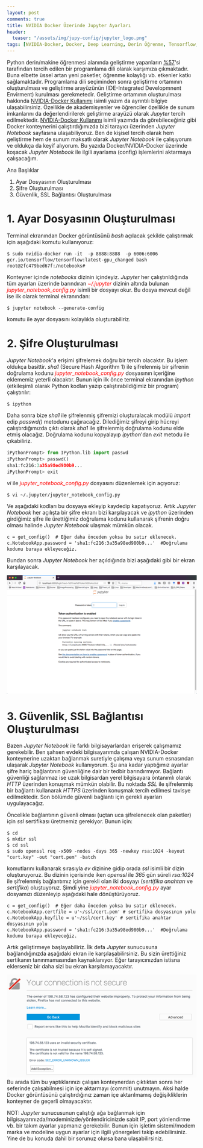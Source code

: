 ```yaml
---
layout: post
comments: true
title: NVIDIA Docker Üzerinde Jupyter Ayarları
header:
  teaser: "/assets/img/jupy-config/jupyter_logo.png"
tags: [NVIDIA-Docker, Docker, Deep Learning, Derin Öğrenme, Tensorflow, Jupyter, Jupyter Config, Jupyter Notebook]
---
```


   Python derin/makine öğrenmesi alanında geliştirme yapanların [%57](https://towardsdatascience.com/what-is-the-best-programming-language-for-machine-learning-a745c156d6b7)'si tarafından tercih edilen bir programlama dili olarak karşımıza çıkmaktadır.  Buna elbette üssel artan yeni paketler, öğrenme kolaylığı vb. etkenler katkı sağlamaktadır. Programlama dili seçiminden sonra geliştirme ortamının oluşturulması ve geliştirme arayüzünün (IDE-Integrated Developmnent Envirment) kurulması gerekmetedir. Geliştirme ortamının oluşturulması hakkında [NVIDIA-Docker Kullanımı](https://blgnksy.github.io/2018/07/05/nvidia-docker-usage.html) isimli yazım da ayrıntılı bilgiye ulaşabilirsiniz. Özellikle de akademisyenler ve öğrenciler özellikle de sunum imkanlarını da değerlendirilerek geliştirme arayüzü olarak _Jupyter_ tercih edilmektedir. [NVIDIA-Docker Kullanımı](https://blgnksy.github.io/2018/07/05/nvidia-docker-usage.html) isimli yazımda da görebileceğiniz gibi Docker konteynerini çalıştırdığımızda bizi tarayıcı üzerinden _Jupyter Notebook_ sayfasına ulaşabiliyoruz. Ben de kişisel tercih olarak hem geliştirme hem de sunum maksatlı olarak _Jupyter Notebook_ ile çalışıyorum ve oldukça da keyif alıyorum. Bu yazıda Docker/NVIDIA-Docker üzerinde koşacak _Jupyter Notebook_ ile ilgili ayarlama (config) işlemlerini aktarmaya çalışacağım. 

Ana Başlıklar
1. Ayar Dosyasının Oluşturulması
2. Şifre Oluşturulması
3. Güvenlik, SSL Bağlantısı Oluşturulması

# 1. Ayar Dosyasının Oluşturulması

   Terminal ekranından Docker görüntüsünü _bash_ açılacak şekilde çalıştırmak için aşağıdaki komutu kullanıyoruz:

```shell
$ sudo nvidia-docker run -it  -p 8888:8888  -p 6006:6006 gcr.io/tensorflow/tensorflow:latest-gpu_changed bash
root@2fc479bed67f:/notebooks#
```

   Konteyner içinde _notebooks_ dizinin içindeyiz. _Jupyter_ her çalıştırıldığında tüm ayarları üzerinde barındıran <span style="color:red">_~/.jupyter_</span> dizinin altında bulunan <span style="color:red"> _jupyter_notebook_config.py_</span> isimli bir dosyayı okur. Bu dosya mevcut değil ise ilk olarak terminal ekranından:

```shell
$ jupyter notebook --generate-config
```
komutu ile ayar dosyasını kolaylıkla oluşturabiliriz. 

# 2. Şifre Oluşturulması

   _Jupyter Notebook_'a erişimi şifrelemek doğru bir tercih olacaktır. Bu işlem oldukça basittir. _sha1_ (Secure Hash Algorithm 1) ile şifrelenmiş bir şifrenin doğrulama kodunu <span style="color:red"> _jupyter_notebook_config.py_</span> dosyasının içeriğine eklememiz yeterli olacaktır. Bunun için ilk önce terminal ekranından _ipython_ (etkileşimli olarak Python kodları yazıp çalıştırabildiğimiz bir program) çalıştırılır:
   
```shell
$ ipython
```
   Daha sonra bize _sha1_ ile şifrelenmiş şifremizi oluşturalacak modülü _import_ edip _passwd()_ metodunu çağıracağız. Dilediğimiz şifreyi girip hücreyi çalıştırdığımızda çıktı olarak _sha1_ ile şifrelenmiş doğrulama kodunu elde etmiş olacağız. Doğrulama kodunu kopyalayıp _ipython_'dan _exit_ metodu ile çıkabiliriz.
   
```python
iPythonPrompt> from IPython.lib import passwd 
iPythonPrompt> passwd() 
sha1:fc216:3a35a98ed980b9...
iPythonPrompt> exit 
```
   
   _vi_ ile <span style="color:red"> _jupyter_notebook_config.py_</span> dosyasını düzenlemek için açıyoruz:
   
```shell
$ vi ~/.jupyter/jupyter_notebook_config.py
```

   Ve aşağıdaki kodları bu dosyaya ekleyip kaydedip kapatıyoruz. Artık _Jupyter Notebook_ her açılışta bir şifre ekranı bizi karşılayacak ve _ipython_ üzerinden girdiğimiz şifre ile ürettiğimiz doğrulama kodunu kullanarak şifrenin doğru olması halinde _Jupyter Notebook_ ulaşmak mümkün olacak.

```
c = get_config()  # Eğer daha önceden yoksa bu satır eklenecek.
c.NotebookApp.password = 'sha1:fc216:3a35a98ed980b9...'  #Doğrulama kodunu buraya ekleyeceğiz. 
```
   Bundan sonra _Jupyter Notebook_ her açıldığında bizi aşağıdaki gibi bir ekran karşılayacak.
   
![Jupyter](/assets/img/jupy-config/jupyter_password.png)

# 3. Güvenlik, SSL Bağlantısı Oluşturulması

   Bazen _Jupyter Notebook_ ile farklı bilgisayarlardan erişerek çalışmamız gerekebilir. Ben şahsen evdeki bilgisayarımda çalışan NVIDIA-Docker konteynerine uzaktan bağlanmak suretiyle çalışma veya sunum esnasından ulaşarak  _Jupyter Notebook_ kullanıyorum. Şu ana kadar yaptığımız ayarlar şifre hariç bağlantının güvenliğine dair bir tedbir barındırmıyor. Bağlantı güvenliği sağlanmaz ise uzak bilgisardan yerel bilgisayara öntanımlı olarak _HTTP_ üzerinden konuşmak mümkün olabilir. Bu noktada _SSL_ ile şifrelenmiş bir bağlantı kullanarak _HTTPS_ üzerinden konuşmak tercih edilmesi tavisye edilmektedir. Son bölümde güvenli bağlantı için gerekli ayarları uygulayacağız.
   
   Öncelikle bağlantının güvenli olması (uçtan uca şifrelenecek olan paketler) için _ssl_ sertifikası üretmemiz gerekiyor. Bunun için:
 
```shell
$ cd
$ mkdir ssl
$ cd ssl
$ sudo openssl req -x509 -nodes -days 365 -newkey rsa:1024 -keyout "cert.key" -out "cert.pem" -batch
```   
komutlarını kullanarak sırasıyla _ev_ dizinine gidip orada _ssl_ isimli bir dizin oluşturuyoruz. Bu dizinin içerisinde iken _openssl_ ile _365_ gün süreli _rsa:1024_ ile şifrelenmiş bağlantımız için gerekli olan iki dosyayı (_sertifika anahtarı_ ve _sertifika_) oluştuyoruz. Şimdi yine <span style="color:red"> _jupyter_notebook_config.py_</span> ayar dosyamızı düzenleyip aşağıdaki hale dönüştürüyoruz.

```
c = get_config()  # Eğer daha önceden yoksa bu satır eklenecek.
c.NotebookApp.certfile = u'~/ssl/cert.pem' # sertifika dosyasının yolu
c.NotebookApp.keyfile = u'~/ssl/cert.key' # sertifika anahtar dosyasının yolu
c.NotebookApp.password = 'sha1:fc216:3a35a98ed980b9...'  #Doğrulama kodunu buraya ekleyeceğiz. 
```
   Artık geliştirmeye başlayabiliriz.  İlk defa _Jupyter_ sunucusuna bağlandığınızda aşağıdaki ekran ile karşılaşabilirsiniz. Bu sizin ürettiğiniz sertikanın tanınmamasından kaynaklanıyor. Eğer tarayıcınızdan istisna eklerseniz bir daha sizi bu ekran karşılamayacaktır.
  
 ![Jupyter](/assets/img/jupy-config/jupyter-add-exception.png) 
   Bu arada tüm bu yaptıklarınızı çalışan konteynerdan çıktıktan sonra her seferinde çalışabilmesi için içe aktarmayı (commit) unutmayın. Aksi halde Docker görüntüsünü çalıştırdığınız zaman içe aktarılmamış değişikliklerin konteyner de geçerli olmayacaktır. 

NOT: _Jupyter_ sunucusunun çalıştığı ağa bağlanmak için bilgisayarınızda/modeminizde/yönlendiricinizde sabit IP, port yönlendirme vb. bir takım ayarlar yapmanız gerekebilir. Bunun için işletim sistemi/modem marka ve modeline uygun ayarlar için ilgili yönergeleri takip edebilirsiniz. Yine de bu konuda dahil bir sorunuz olursa bana ulaşabilirsiniz. 

